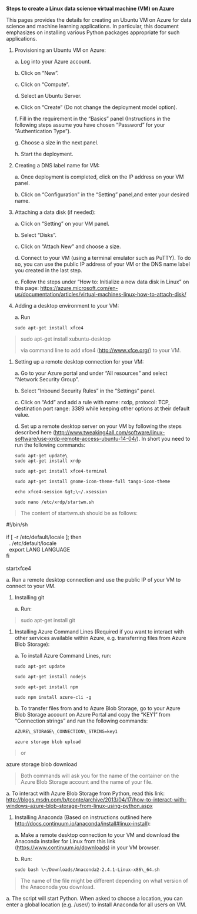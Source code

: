 **Steps to create a Linux data science virtual machine (VM) on Azure**

This pages provides the details for creating an Ubuntu VM on Azure for
data science and machine learning applications. In particular, this
document emphasizes on installing various Python packages appropriate
for such applications.

1.  Provisioning an Ubuntu VM on Azure:

    a.  Log into your Azure account.

    b.  Click on “New”.

    c.  Click on “Compute”.

    d.  Select an Ubuntu Server.

    e.  Click on “Create” (Do not change the deployment model option).

    f.  Fill in the requirement in the “Basics” panel (Instructions in
        the following steps assume you have chosen “Password” for your
        “Authentication Type”).

    g.  Choose a size in the next panel.

    h.  Start the deployment.

2.  Creating a DNS label name for VM:

    a.  Once deployment is completed, click on the IP address on your
        VM panel.

    b.  Click on “Configuration” in the “Setting” panel,and enter your
        desired name.

3.  Attaching a data disk (if needed):

    a.  Click on “Setting” on your VM panel.

    b.  Select “Disks”.

    c.  Click on “Attach New” and choose a size.

    d.  Connect to your VM (using a terminal emulator such as PuTTY). To
        do so, you can use the public IP address of your VM or the DNS
        name label you created in the last step.

    e.  Follow the steps under “How to: Initialize a new data disk in
        Linux” on this page:
        <https://azure.microsoft.com/en-us/documentation/articles/virtual-machines-linux-how-to-attach-disk/>

4.  Adding a desktop environment to your VM:

    a.  Run

        sudo apt-get install xfce4

> sudo apt-get install xubuntu-desktop
>
> via command line to add xfce4 (<http://www.xfce.org/>) to your VM.

1.  Setting up a remote desktop connection for your VM:

    a.  Go to your Azure portal and under “All resources” and select
        “Network Security Group”.

    b.  Select “Inbound Security Rules” in the “Settings” panel.

    c.  Click on “Add” and add a rule with name: rxdp, protocol: TCP,
        destination port range: 3389 while keeping other options at
        their default value.

    d.  Set up a remote desktop server on your VM by following the steps
        described here
        (<http://www.tweaking4all.com/software/linux-software/use-xrdp-remote-access-ubuntu-14-04/>).
        In short you need to run the following commands:

        sudo apt-get update\
        sudo apt-get install xrdp

        sudo apt-get install xfce4-terminal

        sudo apt-get install gnome-icon-theme-full tango-icon-theme

        echo xfce4-session &gt;\~/.xsession

        sudo nano /etc/xrdp/startwm.sh

> The content of startwm.sh should be as follows:

\#!/bin/sh\
\
if \[ -r /etc/default/locale \]; then\
  . /etc/default/locale\
  export LANG LANGUAGE\
fi\
\
startxfce4

a.  Run a remote desktop connection and use the public IP of your VM to
    connect to your VM.

<!-- -->

1.  Installing git

    a.  Run:

> sudo apt-get install git

1.  Installing Azure Command Lines (Required if you want to interact
    with other services available within Azure, e.g. transferring files
    from Azure Blob Storage):

    a.  To install Azure Command Lines, run:

        sudo apt-get update

        sudo apt-get install nodejs

        sudo apt-get install npm

        sudo npm install azure-cli -g

    b.  To transfer files from and to Azure Blob Storage, go to your
        Azure Blob Storage account on Azure Portal and copy the “KEY1”
        from “Connection strings” and run the following commands:

        AZURE\_STORAGE\_CONNECTION\_STRING=key1

        azure storage blob upload

> or

azure storage blob download

> Both commands will ask you for the name of the container on the Azure
> Blob Storage account and the name of your file.

a.  To interact with Azure Blob Storage from Python, read this link:
    <http://blogs.msdn.com/b/tconte/archive/2013/04/17/how-to-interact-with-windows-azure-blob-storage-from-linux-using-python.aspx>

<!-- -->

1.  Installing Anaconda (Based on instructions outlined here
    <http://docs.continuum.io/anaconda/install#linux-install>):

    a.  Make a remote desktop connection to your VM and download the
        Anaconda installer for Linux from this
        link (https://www.continuum.io/downloads) in your VM browser.

    b.  Run:

        sudo bash \~/Downloads/Anaconda2-2.4.1-Linux-x86\_64.sh

> The name of the file might be different depending on what version of
> the Anaconoda you download.

a.  The script will start Python. When asked to choose a location, you
    can enter a global location (e.g. /user/) to install Anaconda for
    all users on VM.
